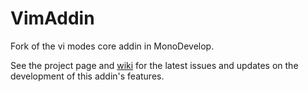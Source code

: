 VimAddin
========

Fork of the vi modes core addin in MonoDevelop.

See the project page and [wiki](https://github.com/alextsui05/VimAddin/wiki) for the latest issues and updates on the development of this addin's features.

